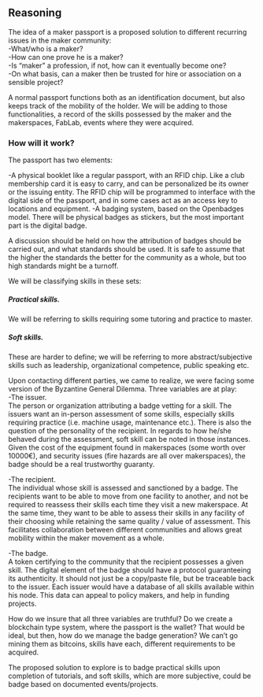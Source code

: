 ## Reasoning   

The idea of a maker passport is a proposed solution to different recurring issues in the maker community:   
-What/who is a maker?   
-How can one prove he is a maker?   
-Is “maker” a profession, if not, how can it eventually become one?   
-On what basis, can a maker then be trusted for hire or association on a sensible project?   

A normal passport functions both as an identification document, but also keeps track of the mobility of the holder. We will be adding to those functionalities, a record of the skills possessed by the maker and the makerspaces, FabLab, events where they were acquired.

### How will it work?   

The passport has two elements:   

-A physical booklet like a regular passport, with an RFID chip.
Like a club membership card it is easy to carry, and can be personalized be its owner or the issuing entity. The RFID chip will be programmed to interface with the digital side of the passport, and in some cases act as an access key to locations and equipment. 
-A badging system, based on the Openbadges model.
There will be physical badges as stickers, but the most important part is the digital badge. 


A discussion should be held on how the attribution of badges should be carried out, and what standards should be used.
It is safe to assume that the higher the standards the better for the community as a whole, but too high standards might be a turnoff.   

We will be classifying skills in these sets:
##### Practical skills.
We will be referring to skills requiring some tutoring and practice to master.
##### Soft skills.
These are harder to define; we will be referring to more abstract/subjective skills such as leadership, organizational competence, public speaking etc.   

Upon contacting different parties, we came to realize, we were facing some version of the Byzantine General Dilemma.
Three variables are at play:   
-The issuer.   
The person or organization attributing a badge vetting for a skill.
The issuers want an in-person assessment of some skills, especially skills requiring practice (i.e. machine usage, maintenance etc.). There is also the question of the personality of the recipient. In regards to how he/she behaved during the assessment, soft skill can be noted in those instances. Given the cost of the equipment found in makerspaces (some worth over 10000€), and security issues (fire hazards are all over makerspaces), the badge should be a real trustworthy guaranty. 

-The recipient.   
The individual whose skill is assessed and sanctioned by a badge.
The recipients want to be able to move from one facility to another, and not be required to reassess their skills each time they visit a new makerspace. At the same time, they want to be able to assess their skills in any facility of their choosing while retaining the same quality / value of assessment. This facilitates collaboration between different communities and allows great mobility within the maker movement as a whole.

-The badge.   
A token certifying to the community that the recipient possesses a given skill. 
The digital element of the badge should have a protocol guaranteeing its authenticity. It should not just be a copy/paste file, but be traceable back to the issuer. Each issuer would have a database of all skills available within his node. This data can appeal to policy makers, and help in funding projects.   


How do we insure that all three variables are truthful?
Do we create a blockchain type system, where the passport is the wallet? 
That would be ideal, but then, how do we manage the badge generation? We can’t go mining them as bitcoins, skills have each, different requirements to be acquired.   

The proposed solution to explore is to badge practical skills upon completion of tutorials, and soft skills, which are more subjective, could be badge based on documented events/projects. 





